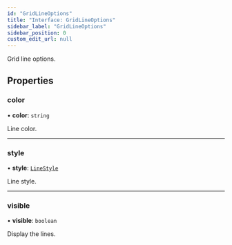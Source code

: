 ```yaml
---
id: "GridLineOptions"
title: "Interface: GridLineOptions"
sidebar_label: "GridLineOptions"
sidebar_position: 0
custom_edit_url: null
---
```


Grid line options.

## Properties

### color

• **color**: `string`

Line color.

___

### style

• **style**: [`LineStyle`](../enums/LineStyle)

Line style.

___

### visible

• **visible**: `boolean`

Display the lines.
